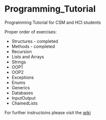 # Programming_Tutorial
Programming Tutorial for CSM and HCI students  

Proper order of exercises:
* Structures - completed
* Methods - completed
* Recursion
* Lists and Arrays
* Strings 
* OOP1 
* OOP2 
* Exceptions 
* Enums 
* Generics  
* Databases 
* InputOutput 
* ChainedLists

For further instructoins please visit the [wiki](https://github.com/NaNaDi/Programming_Tutorial/wiki)
